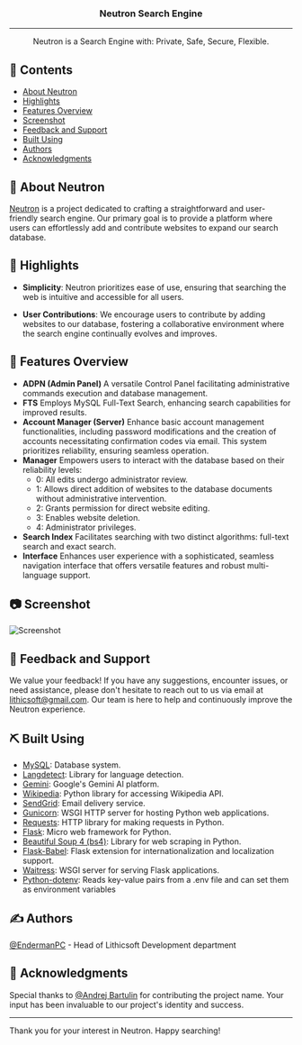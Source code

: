 <h3 align="center">Neutron Search Engine</h3>
<div align="center">
</div>

---

<p align="center"> Neutron is a Search Engine with: Private, Safe, Secure, Flexible.
    <br> 
</p>

## 📝 Contents

- [About Neutron](#about)
- [Highlights](#highlights)
- [Features Overview](#features)
- [Screenshot](#screenshot)
- [Feedback and Support](#feedback)
- [Built Using](#built_using)
- [Authors](#authors)
- [Acknowledgments](#acknowledgments)

## 🧐 About Neutron <a name="about"></a>

[Neutron](https://github.com/Lithicsoft/Neutron) is a project dedicated to crafting a straightforward and user-friendly search engine. Our primary goal is to provide a platform where users can effortlessly add and contribute websites to expand our search database.

## 🏁 Highlights <a name="highlights"></a>

- **Simplicity**: Neutron prioritizes ease of use, ensuring that searching the web is intuitive and accessible for all users.
  
- **User Contributions**: We encourage users to contribute by adding websites to our database, fostering a collaborative environment where the search engine continually evolves and improves.

## 🚀 Features Overview <a name="features"></a>

- **ADPN (Admin Panel)**
  A versatile Control Panel facilitating administrative commands execution and database management.
- **FTS**
  Employs MySQL Full-Text Search, enhancing search capabilities for improved results.
- **Account Manager (Server)**
  Enhance basic account management functionalities, including password modifications and the creation of accounts necessitating confirmation codes via email. This system prioritizes reliability, ensuring seamless operation.
- **Manager**
  Empowers users to interact with the database based on their reliability levels:
  + 0: All edits undergo administrator review.
  + 1: Allows direct addition of websites to the database documents without administrative intervention.
  + 2: Grants permission for direct website editing.
  + 3: Enables website deletion.
  + 4: Administrator privileges.
- **Search Index**
  Facilitates searching with two distinct algorithms: full-text search and exact search.
- **Interface**
  Enhances user experience with a sophisticated, seamless navigation interface that offers versatile features and robust multi-language support.

## 📷 Screenshot <a name="screenshot"></a>
![Screenshot](https://i.imgur.com/JZHGRR2.png)

## 📢 Feedback and Support <a name="feedback"></a>

We value your feedback! If you have any suggestions, encounter issues, or need assistance, please don't hesitate to reach out to us via email at lithicsoft@gmail.com. Our team is here to help and continuously improve the Neutron experience.

## ⛏️ Built Using <a name="built_using"></a>

- [MySQL](https://www.mysql.com/): Database system.
- [Langdetect](https://pypi.org/project/langdetect/): Library for language detection.
- [Gemini](https://gemini.google.com/): Google's Gemini AI platform.
- [Wikipedia](https://pypi.org/project/wikipedia/): Python library for accessing Wikipedia API.
- [SendGrid](https://sendgrid.com/): Email delivery service.
- [Gunicorn](https://gunicorn.org/): WSGI HTTP server for hosting Python web applications.
- [Requests](https://docs.python-requests.org/en/latest/): HTTP library for making requests in Python.
- [Flask](https://flask.palletsprojects.com/en/2.1.x/): Micro web framework for Python.
- [Beautiful Soup 4 (bs4)](https://www.crummy.com/software/BeautifulSoup/bs4/doc/): Library for web scraping in Python.
- [Flask-Babel](https://github.com/python-babel/flask-babel): Flask extension for internationalization and localization support.
- [Waitress](https://github.com/Pylons/waitress): WSGI server for serving Flask applications.
- [Python-dotenv](https://github.com/theskumar/python-dotenv): Reads key-value pairs from a .env file and can set them as environment variables

## ✍️ Authors <a name="authors"></a>

[@EndermanPC](https://github.com/EndermanPC) - Head of Lithicsoft Development department

## 🎉 Acknowledgments <a name="acknowledgments"></a>

Special thanks to [@Andrej Bartulin](https://github.com/Andrej123456789/) for contributing the project name. Your input has been invaluable to our project's identity and success.

---
Thank you for your interest in Neutron. Happy searching!
